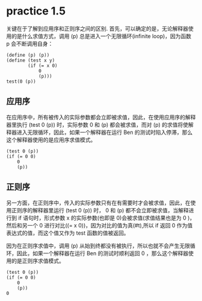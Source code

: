 # practice 1.5
关键在于了解到应用序和正则序之间的区别.
首先，可以确定的是，无论解释器使用的是什么求值方式，调用 (p) 总是进入一个无限循环(infinite loop)，因为函数 p 会不断调用自身：
``` sicp
(define (p) (p))
(define (test x y)
        (if (= x 0)
            0
            (p)))
test(0 (p))
```
## 应用序
在应用序中，所有被传入的实际参数都会立即被求值，因此，在使用应用序的解释器里执行 (test 0 (p)) 时，实际参数 0 和 (p) 都会被求值，而对 (p) 的求值将使解释器进入无限循环，因此，如果一个解释器在运行 Ben 的测试时陷入停滞，那么这个解释器使用的是应用序求值模式。
```
(test 0 (p))
(if (= 0 0)
    0
    (p))
```

## 正则序
另一方面，在正则序中，传入的实际参数只有在有需要时才会被求值，因此，在使用正则序的解释器里运行 (test 0 (p)) 时， 0 和 (p) 都不会立即被求值，当解释进行到 if 语句时，形式参数 x 的实际参数(也即是 0)会被求值(求值结果也是为 0 )，然后和另一个 0 进行对比((= x 0))，因为对比的值为真(#t),所以 if 返回 0 作为值表达式的值，而这个值又作为 test 函数的值被返回。

因为在正则序求值中，调用 (p) 从始到终都没有被执行，所以也就不会产生无限循环，因此，如果一个解释器在运行 Ben 的测试时顺利返回 0 ，那么这个解释器使用的是正则序求值模式。
```
(test 0 (p))
(if (= 0 0)
    0
    (p))
0
```
